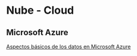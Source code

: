 # Nube - Cloud

## Microsoft Azure
[Aspectos básicos de los datos en Microsoft Azure](https://github.com/CamarenaAI/Cloud-Fundamentals/tree/main/Azure/DP-900:%20Aspectos%20b%C3%A1sicos%20de%20los%20datos%20en%20Microsoft%20Azure)
